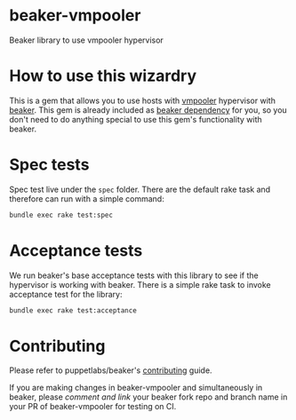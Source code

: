 # beaker-vmpooler

Beaker library to use vmpooler hypervisor

# How to use this wizardry
 
This is a gem that allows you to use hosts with [vmpooler](vmpooler.md) hypervisor with [beaker](https://github.com/puppetlabs/beaker). This gem is already included as [beaker dependency](https://github.com/puppetlabs/beaker/blob/master/beaker.gemspec#L59) for you, so you don't need to do anything special to use this gem's functionality with beaker.



# Spec tests

Spec test live under the `spec` folder. There are the default rake task and therefore can run with a simple command:
```bash
bundle exec rake test:spec
```

# Acceptance tests

We run beaker's base acceptance tests with this library to see if the hypervisor is working with beaker. There is a simple rake task to invoke acceptance test for the library:
```bash
bundle exec rake test:acceptance
```

# Contributing

Please refer to puppetlabs/beaker's [contributing](https://github.com/puppetlabs/beaker/blob/master/CONTRIBUTING.md) guide.

If you are making changes in beaker-vmpooler and simultaneously in beaker, please *comment and link* your beaker fork repo and branch name in your PR of beaker-vmpooler for testing on CI.
